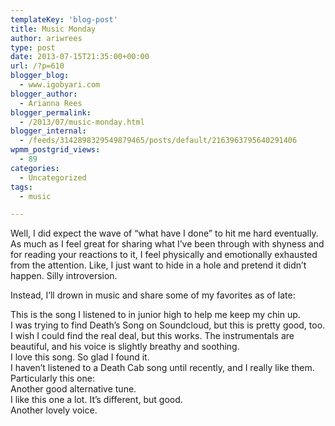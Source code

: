 ```yaml
---
templateKey: 'blog-post'
title: Music Monday
author: ariwrees
type: post
date: 2013-07-15T21:35:00+00:00
url: /?p=610
blogger_blog:
  - www.igobyari.com
blogger_author:
  - Arianna Rees
blogger_permalink:
  - /2013/07/music-monday.html
blogger_internal:
  - /feeds/3142898329549879465/posts/default/2163963795640291406
wpmm_postgrid_views:
  - 89
categories:
  - Uncategorized
tags:
  - music

---
```

Well, I did expect the wave of “what have I done” to hit me hard eventually. As much as I feel great for sharing what I’ve been through with shyness and for reading your reactions to it, I feel physically and emotionally exhausted from the attention. Like, I just want to hide in a hole and pretend it didn’t happen. Silly introversion.

Instead, I’ll drown in music and share some of my favorites as of late:

This is the song I listened to in junior high to help me keep my chin up.  
I was trying to find Death’s Song on Soundcloud, but this is pretty good, too.  
I wish I could find the real deal, but this works. The instrumentals are beautiful, and his voice is slightly breathy and soothing.  
I love this song. So glad I found it.  
I haven’t listened to a Death Cab song until recently, and I really like them. Particularly this one:   
Another good alternative tune.   
I like this one a lot. It’s different, but good.   
Another lovely voice.